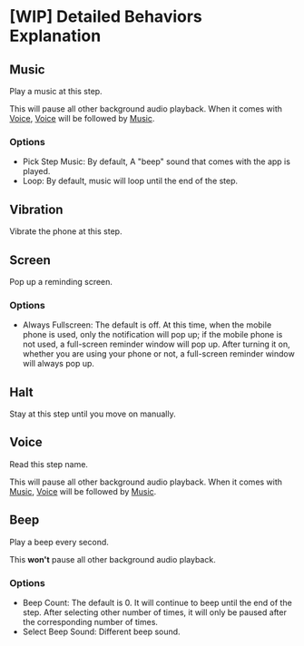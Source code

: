 # [WIP] Detailed Behaviors Explanation

## Music

Play a music at this step.

This will pause all other background audio playback. When it comes with [Voice](#Voice), [Voice](#Voice) will be followed by [Music](#Music).

### Options

- Pick Step Music: By default, A "beep" sound that comes with the app is played.
- Loop: By default, music will loop until the end of the step.

## Vibration

Vibrate the phone at this step.

## Screen

Pop up a reminding screen.

### Options

- Always Fullscreen: The default is off. At this time, when the mobile phone is used, only the notification will pop up; if the mobile phone is not used, a full-screen reminder window will pop up. After turning it on, whether you are using your phone or not, a full-screen reminder window will always pop up.

## Halt

Stay at this step until you move on manually.

## Voice

Read this step name.

This will pause all other background audio playback. When it comes with [Music](#Music), [Voice](#Voice) will be followed by [Music](#Music).

## Beep

Play a beep every second.

This **won't** pause all other background audio playback.

### Options

- Beep Count: The default is 0. It will continue to beep until the end of the step. After selecting other number of times, it will only be paused after the corresponding number of times.
- Select Beep Sound: Different beep sound.

